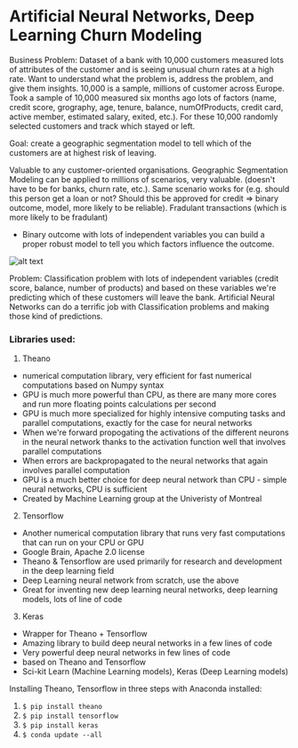 # Artificial Neural Networks, Deep Learning Churn Modeling

Business Problem: Dataset of a bank with 10,000 customers measured lots of attributes of the customer and is seeing unusual churn rates at a high rate. Want to understand what the problem is, address the problem, and give them insights. 10,000 is a sample, millions of customer across Europe. Took a sample of 10,000 measured six months ago lots of factors (name, credit score, grography, age, tenure, balance, numOfProducts, credit card, active member, estimated salary, exited, etc.). For these 10,000 randomly selected customers and track which stayed or left.

Goal: create a geographic segmentation model to tell which of the customers are at highest risk of leaving. 

Valuable to any customer-oriented organisations. Geographic Segmentation Modeling can be applied to millions of scenarios, very valuable. (doesn't have to be for banks, churn rate, etc.). Same scenario works for (e.g. should this person get a loan or not? Should this be approved for credit => binary outcome, model, more likely to be reliable). Fradulant transactions (which is more likely to be fradulant) 

- Binary outcome with lots of independent variables you can build a proper robust model to tell you which factors influence the outcome. 

![alt text](https://github.com/kevincwu0/deep-learning-ann-churn-modeling/blob/master/data_screenshot.png)

Problem: Classification problem with lots of independent variables (credit score, balance, number of products) and based on these variables we're predicting which of these customers will leave the bank. Artificial Neural Networks can do a terrific job with Classification problems and making those kind of predictions.


### Libraries used:
1. Theano
  - numerical computation library, very efficient for fast numerical computations based on Numpy syntax
  - GPU is much more powerful than CPU, as there are many more cores and run more floating points calculations per second
  - GPU is much more specialized for highly intensive computing tasks and parallel computations, exactly for the case for neural networks
  - When we're forward propogating the activations of the different neurons in the neural network thanks to the activation function well that involves parallel computations
  - When errors are backpropagated to the neural networks that again involves parallel computation
  - GPU is a much better choice for deep neural network than CPU - simple neural networks, CPU is sufficient
  - Created by Machine Learning group at the Univeristy of Montreal
2. Tensorflow
  - Another numerical computation library that runs very fast computations that can run on your CPU or GPU
  - Google Brain, Apache 2.0 license
  - Theano & Tensorflow are used primarily for research and development in the deep learning field
  - Deep Learning neural network from scratch, use the above
  - Great for inventing new deep learning neural networks, deep learning models, lots of line of code
3. Keras
  - Wrapper for Theano + Tensorflow
  - Amazing library to build deep neural networks in a few lines of code
  - Very powerful deep neural networks in few lines of code
  - based on Theano and Tensorflow
  - Sci-kit Learn (Machine Learning models), Keras (Deep Learning models)

Installing Theano, Tensorflow in three steps with Anaconda installed:
1. `$ pip install theano`
2. `$ pip install tensorflow`
3. `$ pip install keras`
4. `$ conda update --all`
